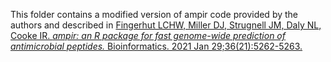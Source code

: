 This folder contains a modified version of ampir code provided by the authors and described in [Fingerhut LCHW, Miller DJ, Strugnell JM, Daly NL, Cooke IR. *ampir: an R package for fast genome-wide prediction of antimicrobial peptides.* Bioinformatics. 2021 Jan 29;36(21):5262-5263.](https://doi.org/10.1093/bioinformatics/btaa653)
